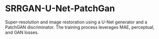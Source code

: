 # SRRGAN-U-Net-PatchGan
Super-resolution and image restoration using a U-Net generator and a PatchGAN discriminator. The training process leverages MAE, perceptual, and GAN losses.
